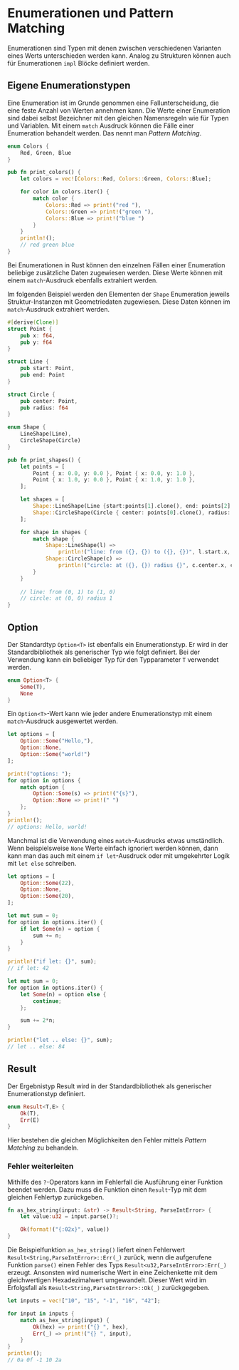 # Enumerationen und Pattern Matching

Enumerationen sind Typen mit denen zwischen verschiedenen Varianten eines Werts unterschieden werden kann. Analog
zu Strukturen können auch für Enumerationen `impl` Blöcke definiert werden. 

## Eigene Enumerationstypen

Eine Enumeration ist im Grunde genommen eine Fallunterscheidung, die eine feste Anzahl von Werten annehmen kann. 
Die Werte einer Enumeration sind dabei selbst Bezeichner mit den gleichen Namensregeln wie für Typen und Variablen.
Mit einem `match` Ausdruck können die Fälle einer Enumeration behandelt werden. Das nennt man *Pattern Matching*.

```rust
enum Colors {
    Red, Green, Blue
}

pub fn print_colors() {
    let colors = vec![Colors::Red, Colors::Green, Colors::Blue];

    for color in colors.iter() {
        match color {
            Colors::Red => print!("red "),
            Colors::Green => print!("green "),
            Colors::Blue => print!("blue ")
        }
    }
    println!();
    // red green blue
}
```

Bei Enumerationen in Rust können den einzelnen Fällen einer Enumeration beliebige zusätzliche Daten zugewiesen
werden. Diese Werte können mit einem `match`-Ausdruck ebenfalls extrahiert werden.

Im folgenden Beispiel werden den Elementen der `Shape` Enumeration jeweils Struktur-Instanzen mit Geometriedaten 
zugewiesen. Diese Daten können im `match`-Ausdruck extrahiert werden.

```rust
#[derive(Clone)]
struct Point {
    pub x: f64,
    pub y: f64
}

struct Line {
    pub start: Point,
    pub end: Point
}

struct Circle {
    pub center: Point,
    pub radius: f64
}

enum Shape {
    LineShape(Line),
    CircleShape(Circle)
}

pub fn print_shapes() {
    let points = [
        Point { x: 0.0, y: 0.0 }, Point { x: 0.0, y: 1.0 },
        Point { x: 1.0, y: 0.0 }, Point { x: 1.0, y: 1.0 },
    ];

    let shapes = [
        Shape::LineShape(Line {start:points[1].clone(), end: points[2].clone()}),
        Shape::CircleShape(Circle { center: points[0].clone(), radius: 1.0})
    ];

    for shape in shapes {
        match shape {
            Shape::LineShape(l) =>
                println!("line: from ({}, {}) to ({}, {})", l.start.x, l.start.y, l.end.x, l.end.y),
            Shape::CircleShape(c) =>
                println!("circle: at ({}, {}) radius {}", c.center.x, c.center.y, c.radius),
        }
    }
    
    // line: from (0, 1) to (1, 0)
    // circle: at (0, 0) radius 1
}
```

## Option

Der Standardtyp `Option<T>` ist ebenfalls ein Enumerationstyp. Er wird in der Standardbibliothek als generischer Typ 
wie folgt definiert. Bei der Verwendung kann ein beliebiger Typ für den Typparameter `T` verwendet werden.

```rust
enum Option<T> {
    Some(T),
    None
}
```

Ein `Option<T>`-Wert kann wie jeder andere Enumerationstyp mit einem `match`-Ausdruck ausgewertet werden.

```rust
let options = [
    Option::Some("Hello,"),
    Option::None,
    Option::Some("world!")
];

print!("options: ");
for option in options {
    match option {
        Option::Some(s) => print!("{s}"),
        Option::None => print!(" ")
    };
}
println!();
// options: Hello, world!
```

Manchmal ist die Verwendung eines `match`-Ausdrucks etwas umständlich. Wenn beispielsweise `None` Werte einfach 
ignoriert werden können, dann kann man das auch mit einem `if let`-Ausdruck oder mit umgekehrter Logik mit 
`let else` schreiben.

```rust
let options = [
    Option::Some(22),
    Option::None,
    Option::Some(20),
];

let mut sum = 0;
for option in options.iter() {
    if let Some(n) = option {
        sum += n;
    }
}

println!("if let: {}", sum);
// if let: 42

let mut sum = 0;
for option in options.iter() {
    let Some(n) = option else {
        continue;
    };

    sum += 2*n;
}

println!("let .. else: {}", sum);
// let .. else: 84
```

## Result

Der Ergebnistyp Result wird in der Standardbibliothek als generischer Enumerationstyp definiert.

```rust
enum Result<T,E> {
    Ok(T),
    Err(E)
}
```

Hier bestehen die gleichen Möglichkeiten den Fehler mittels *Pattern Matching* zu behandeln.

### Fehler weiterleiten

Mithilfe des `?`-Operators kann im Fehlerfall die Ausführung einer Funktion beendet werden. Dazu muss die Funktion 
einen `Result`-Typ mit dem gleichen Fehlertyp zurückgeben.

```rust
fn as_hex_string(input: &str) -> Result<String, ParseIntError> {
    let value:u32 = input.parse()?;

    Ok(format!("{:02x}", value))
}
```

Die Beispielfunktion `as_hex_string()` liefert einen Fehlerwert `Result<String,ParseIntError>::Err(_)` zurück, wenn 
die aufgerufene Funktion `parse()` einen Fehler des Typs `Result<u32,ParseIntError>:Err(_)` erzeugt. Ansonsten 
wird numerische Wert in eine Zeichenkette mit dem gleichwertigen Hexadezimalwert umgewandelt. Dieser Wert wird 
im Erfolgsfall als `Result<String,ParseIntError>::Ok(_)` zurückgegeben.

```rust
let inputs = vec!["10", "15", "-1", "16", "42"];

for input in inputs {
    match as_hex_string(input) {
        Ok(hex) => print!("{} ", hex),
        Err(_) => print!("{} ", input),
    }
}
println!();
// 0a 0f -1 10 2a
```